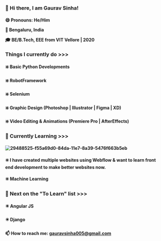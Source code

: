 ### 👋 Hi there, I am Gaurav Sinha!
#### 😄 Pronouns: He/Him <p> :round_pushpin: Bengaluru, India <p> :mortar_board: BE/B.Tech, EEE from VIT Vellore | 2020 </p>

### Things I currently do >>>
#### :sparkle: Basic Python Developments
#### :sparkle: RobotFramework
#### :sparkle: Selenium
#### :sparkle: Graphic Design (Photoshop | Illustrator | Figma | XD)
#### :sparkle: Video Editing & Animations (Premiere Pro | AfterEffects)

### :microscope: Currently Learning >>>
#### ![29488525-f55a69d0-84da-11e7-8a39-5476f663b5eb](https://user-images.githubusercontent.com/94056809/142732289-fc657dca-36dd-490b-8fed-92e90e97b407.png)
#### :eight_spoked_asterisk: I have created multiple websites using Webflow & want to learn front end development to make better websites now.
#### :eight_spoked_asterisk: Machine Learning

### :bookmark_tabs: Next on the "To Learn" list >>>
#### :eight_pointed_black_star: Angular JS
#### :eight_pointed_black_star: Django

#### 📫 How to reach me: gauravsinha005@gmail.com
